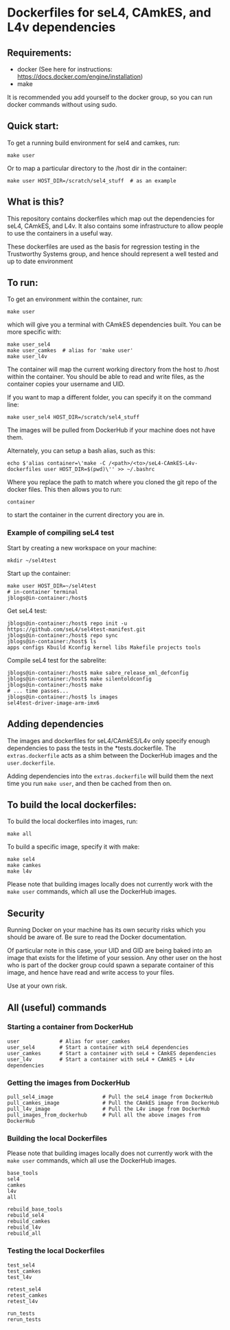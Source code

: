 # Dockerfiles for seL4, CAmkES, and L4v dependencies

## Requirements:

 * docker (See here for instructions: https://docs.docker.com/engine/installation)
 * make

It is recommended you add yourself to the docker group, so you can run docker commands without using sudo.


## Quick start:
To get a running build environment for sel4 and camkes, run:

    make user

Or to map a particular directory to the /host dir in the container:

    make user HOST_DIR=/scratch/sel4_stuff  # as an example


## What is this?
This repository contains dockerfiles which map out the dependencies for seL4, CAmkES, and L4v. It also contains some infrastructure to allow people to use the containers in a useful way.

These dockerfiles are used as the basis for regression testing in the Trustworthy Systems group, and hence should represent a well tested and up to date environment


## To run:
To get an environment within the container, run:

    make user

which will give you a terminal with CAmkES dependencies built. You can be more specific with:

    make user_sel4
    make user_camkes  # alias for 'make user'
    make user_l4v

The container will map the current working directory from the host to /host within the container. You should be able to read and write files, as the container copies your username and UID.

If you want to map a different folder, you can specify it on the command line:

    make user_sel4 HOST_DIR=/scratch/sel4_stuff

The images will be pulled from DockerHub if your machine does not have them.

Alternately, you can setup a bash alias, such as this:

    echo $'alias container=\'make -C /<path>/<to>/seL4-CAmkES-L4v-dockerfiles user HOST_DIR=$(pwd)\'' >> ~/.bashrc

Where you replace the path to match where you cloned the git repo of the docker files. This then allows you to run:

    container

to start the container in the current directory you are in.

### Example of compiling seL4 test
Start by creating a new workspace on your machine:

    mkdir ~/sel4test

Start up the container:

    make user HOST_DIR=~/sel4test
    # in-container terminal
    jblogs@in-container:/host$ 

Get seL4 test:

    jblogs@in-container:/host$ repo init -u https://github.com/seL4/sel4test-manifest.git
    jblogs@in-container:/host$ repo sync
    jblogs@in-container:/host$ ls
    apps configs Kbuild Kconfig kernel libs Makefile projects tools

Compile seL4 test for the sabrelite:

    jblogs@in-container:/host$ make sabre_release_xml_defconfig
    jblogs@in-container:/host$ make silentoldconfig
    jblogs@in-container:/host$ make
    # ... time passes...
    jblogs@in-container:/host$ ls images
    sel4test-driver-image-arm-imx6

## Adding dependencies
The images and dockerfiles for seL4/CAmkES/L4v only specify enough dependencies to pass the tests in the \*tests.dockerfile. The `extras.dockerfile` acts as a shim between the DockerHub images and the `user.dockerfile`. 

Adding dependencies into the `extras.dockerfile` will build them the next time you run `make user`, and then be cached from then on.


## To build the local dockerfiles:
To build the local dockerfiles into images, run:

    make all

To build a specific image, specify it with make:

    make sel4
    make camkes
    make l4v

Please note that building images locally does not currently work with the `make user` commands, which all use the DockerHub images.


## Security
Running Docker on your machine has its own security risks which you should be aware of. Be sure to read the Docker documentation.

Of particular note in this case, your UID and GID are being baked into an image that exists for the lifetime of your session. Any other user on the host who is part of the docker group could spawn a separate container of this image, and hence have read and write access to your files.

Use at your own risk.

## All (useful) commands

### Starting a container from DockerHub
    user             # Alias for user_camkes
    user_sel4        # Start a container with seL4 dependencies
    user_camkes      # Start a container with seL4 + CAmkES dependencies
    user_l4v         # Start a container with seL4 + CAmkES + L4v dependencies

### Getting the images from DockerHub
    pull_sel4_image                # Pull the seL4 image from DockerHub 
    pull_camkes_image              # Pull the CAmkES image from DockerHub 
    pull_l4v_image                 # Pull the L4v image from DockerHub 
    pull_images_from_dockerhub     # Pull all the above images from DockerHub 

### Building the local Dockerfiles
Please note that building images locally does not currently work with the `make user` commands, which all use the DockerHub images.

    base_tools                  
    sel4                        
    camkes                      
    l4v                         
    all
    
    rebuild_base_tools          
    rebuild_sel4                
    rebuild_camkes              
    rebuild_l4v                 
    rebuild_all                 

### Testing the local Dockerfiles
    test_sel4
    test_camkes                 
    test_l4v
    
    retest_sel4                 
    retest_camkes               
    retest_l4v                  
    
    run_tests                   
    rerun_tests                 
